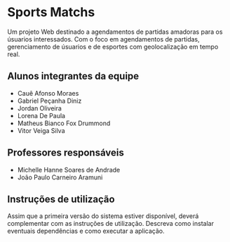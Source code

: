 # Sports Matchs

Um projeto Web destinado a agendamentos de partidas amadoras para os úsuarios interessados. Com o foco em agendamentos de partidas, gerenciamento de úsuarios e de esportes com geolocalização em tempo real.

## Alunos integrantes da equipe

* Cauê Afonso Moraes
* Gabriel Peçanha Diniz
* Jordan Oliveira
* Lorena De Paula 
* Matheus Bianco Fox Drummond
* Vitor Veiga Silva


## Professores responsáveis

* Michelle Hanne Soares de Andrade
* João Paulo Carneiro Aramuni

## Instruções de utilização

Assim que a primeira versão do sistema estiver disponível, deverá complementar com as instruções de utilização. Descreva como instalar eventuais dependências e como executar a aplicação.
